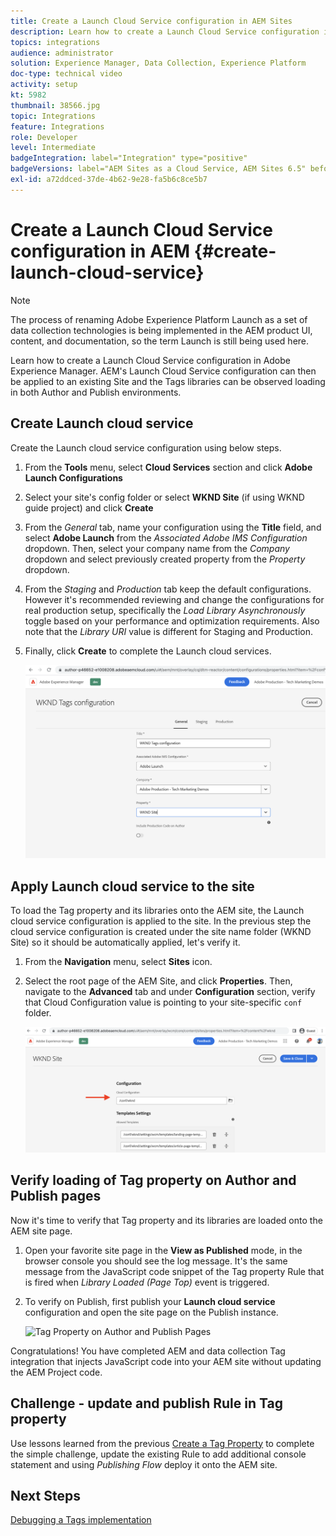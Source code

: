 ```yaml
---
title: Create a Launch Cloud Service configuration in AEM Sites
description: Learn how to create a Launch Cloud Service configuration in AEM. The Launch Cloud Service configuration can then be applied to an existing Site and the Tag libraries can be observed loading in both Author and Publish environments.
topics: integrations
audience: administrator
solution: Experience Manager, Data Collection, Experience Platform
doc-type: technical video
activity: setup
kt: 5982
thumbnail: 38566.jpg
topic: Integrations
feature: Integrations
role: Developer
level: Intermediate
badgeIntegration: label="Integration" type="positive"
badgeVersions: label="AEM Sites as a Cloud Service, AEM Sites 6.5" before-title="false"
exl-id: a72ddced-37de-4b62-9e28-fa5b6c8ce5b7
---
```

# Create a Launch Cloud Service configuration in AEM {#create-launch-cloud-service}

>[!NOTE]
>
>The process of renaming Adobe Experience Platform Launch as a set of data collection technologies is being implemented in the AEM product UI, content, and documentation, so the term Launch is still being used here.

Learn how to create a Launch Cloud Service configuration in Adobe Experience Manager. AEM's Launch Cloud Service configuration can then be applied to an existing Site and the Tags libraries can be observed loading in both Author and Publish environments.

## Create Launch cloud service

Create the Launch cloud service configuration using below steps.

1.  From the **Tools** menu, select **Cloud Services** section and click **Adobe Launch Configurations**

1.  Select your site's config folder or select **WKND Site** (if using WKND guide project) and click **Create**

1.  From the _General_ tab, name your configuration using the **Title** field, and select **Adobe Launch** from the _Associated Adobe IMS Configuration_ dropdown. Then, select your company name from the _Company_ dropdown and select previously created property from the _Property_ dropdown.

1.  From the _Staging_ and _Production_ tab keep the default configurations. However it's recommended reviewing and change the configurations for real production setup, specifically the _Load Library Asynchronously_ toggle based on your performance and optimization requirements. Also note that the _Library URI_ value is different for Staging and Production.

1.  Finally, click **Create** to complete the Launch cloud services. 

    ![Launch Cloud Services Configuration](assets/launch-cloud-services-config.png)

## Apply Launch cloud service to the site

To load the Tag property and its libraries onto the AEM site, the Launch cloud service configuration is applied to the site. In the previous step the cloud service configuration is created under the site name folder (WKND Site) so it should be automatically applied, let's verify it.

1.  From the **Navigation** menu, select **Sites** icon.

1.  Select the root page of the AEM Site, and click **Properties**. Then, navigate to the **Advanced** tab and under **Configuration** section, verify that Cloud Configuration value is pointing to your site-specific `conf` folder.

    ![Apply Cloud Services Configuration to Site](assets/apply-cloud-services-config-to-site.png)

## Verify loading of Tag property on Author and Publish pages

Now it's time to verify that Tag property and its libraries are loaded onto the AEM site page.

1.  Open your favorite site page in the **View as Published** mode, in the browser console you should see the log message. It's the same message from the JavaScript code snippet of the Tag property Rule that is fired when _Library Loaded (Page Top)_ event is triggered.

1.  To verify on Publish, first publish your **Launch cloud service** configuration and open the site page on the Publish instance.

    ![Tag Property on Author and Publish Pages](assets/tag-property-on-author-publish-pages.png)

Congratulations! You have completed AEM and data collection Tag integration that injects JavaScript code into your AEM site without updating the AEM Project code.

## Challenge - update and publish Rule in Tag property

Use lessons learned from the previous [Create a Tag Property](./create-tag-property.md) to complete the simple challenge, update the existing Rule to add additional console statement and using _Publishing Flow_ deploy it onto the AEM site.

## Next Steps

[Debugging a Tags implementation](debug-tags-implementation.md)
